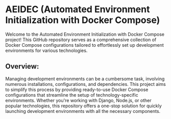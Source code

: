 # AEIDEC (Automated Environment Initialization with Docker Compose)

Welcome to the Automated Environment Initialization with Docker Compose project! This GitHub repository serves as a comprehensive collection of Docker Compose configurations tailored to effortlessly set up development environments for various technologies.

## Overview:
Managing development environments can be a cumbersome task, involving numerous installations, configurations, and dependencies. This project aims to simplify this process by providing ready-to-use Docker Compose configurations that streamline the setup of technology-specific environments. Whether you're working with Django, Node.js, or other popular technologies, this repository offers a one-stop solution for quickly launching development environments with all the necessary components.
